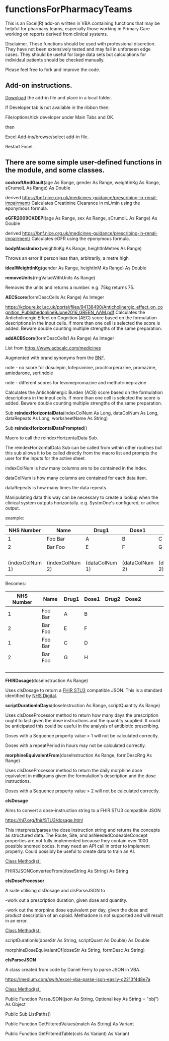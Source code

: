 # functionsForPharmacyTeams

This is an Excel(R) add-on written in VBA containing functions that may be helpful for pharmacy teams, especially those working in Primary Care working on reports derived from clinical systems.

Disclaimer. These functions should be used with professional discretion. They have not been extensively tested and may fail in unforseen edge cases. They should be useful for large data sets but calculations for individaul patients should be checked manually.

Please feel free to fork and improve the code.

## Add-on instructions.
[Download](https://github.com/ROBrownsmith/functionsForPharmacyTeams/raw/refs/heads/main/Functions%20for%20Pharmacy%20teams.xlam) the add-in file and place in a local folder.

If Developer tab is not available in the ribbon then:

File/options/tick developer under Main Tabs and OK.

then

Excel Add-ins/browse/select add-in file. 

Restart Excel.


## There are some simple user-defined functions in the module, and some classes.

**cockroftAndGault**(age As Range, gender As Range, weightInKg As Range, sCrumolL As Range) As Double

derived https://bnf.nice.org.uk/medicines-guidance/prescribing-in-renal-impairment/
Calculates Creatinine Clearance in mL/min using the eponymous formula.


**eGFR2009CKDEPI**(age As Range, sex As Range, sCrumolL As Range) As Double

derived https://bnf.nice.org.uk/medicines-guidance/prescribing-in-renal-impairment/
Calculates eGFR using the eponymous formula.


**bodyMassIndex**(weightInKg As Range, heightInMetres As Range)

Throws an error if person less than, arbitrarily, a metre high


**idealWeightInKg**(gender As Range, heightInM As Range) As Double


**removeUnits**(rngValueWithUnits As Range)

Removes the units and returns a number. e.g. 75kg returns 75.


**AECScore**(formDescCells As Range) As Integer

https://kclpure.kcl.ac.uk/portal/files/94138490/Anticholinergic_effect_on_cognition_Publishedonline9June2016_GREEN_AAM.pdf
Calculates the Anticholinergic Effect on Cognition (AEC) score based on the formulation descriptions in the input cells. If more than one cell is selected the score is added. Beware double counting multiple strengths of the same preparation.

    
**addACBScore**(formDescCells1 As Range) As Integer

List from https://www.acbcalc.com/medicines

Augmented with brand synonyms from the [BNF](www.medicinescomplete.com).

note - no score for dosulepin, lofepramine, prochlorperazine, promazine, amiodarone, sertindole

note - different scores for levomepromazine and methotrimeprazine

Calculates the Anticholinergic Burden (ACB) score based on the formulation descriptions in the input cells. If more than one cell is selected the score is added. Beware double counting multiple strengths of the same preparation.

Sub **reindexHorizontalData**(indexColNum As Long, dataColNum As Long, dataRepeats As Long, worksheetName As String)


Sub **reindexHorizontalDataPrompted**()

Macro to call the reindexHorizontalData Sub.

The reindexHorizontalData Sub can be called from within other routines but this sub allows it to be called directly from the macro list and prompts the user for the inputs for the active sheet.

indexColNum is how many columns are to be contained in the index.

dataColNum is how many columns are contained for each data item.

dataRepeats is how many times the data repeats.

Manipulating data this way can be necessary to create a lookup when the clinical system outputs horizontally. e.g. SystmOne's configured, or adhoc output.

example:

| NHS Number      | Name            | Drug1          | Dose1          | Drug2           | Dose2 |   |   |   |   |
|-----------------|-----------------|----------------|----------------|-----------------|-------|---|---|---|---|
| 1               | Foo Bar         | A              | B              | C               | D     |   |   |   |   |
| 2               | Bar Foo         | E              | F              | G               | H     |   |   |   |   |
|                 |                 |                |                |                 |       |   |   |   |   |
|                 |                 |                |                |                 |       |   |   |   |   |
|                 |                 |                |                |                 |       |   |   |   |   |
|                 |                 |                |                |                 |       |   |   |   |   |
| (indexColNum 1) | (indexColNum 2) | (dataColNum 1) | (dataColNum 2) | (datarepeats 2) |       |   |   |   |   |
|                 |                 |                |                |                 |       |   |   |   |   |

Becomes:

| NHS Number | Name    | Drug1 | Dose1 | Drug2 | Dose2 |   |   |   |   |
|------------|---------|-------|-------|-------|-------|---|---|---|---|
| 1          | Foo Bar | A     | B     |       |       |   |   |   |   |
| 2          | Bar Foo | E     | F     |       |       |   |   |   |   |
| 1          | Foo Bar | C     | D     |       |       |   |   |   |   |
| 2          | Bar Foo | G     | H     |       |       |   |   |   |   |
|            |         |       |       |       |       |   |   |   |   |
|            |         |       |       |       |       |   |   |   |   |
|            |         |       |       |       |       |   |   |   |   |
|            |         |       |       |       |       |   |   |   |   |


**FHIRDosage**(doseInstruction As Range)

Uses clsDosage to return a [FHIR STU3](https://hl7.org/fhir/STU3/dosage.html) compatible JSON. This is a standard identified by [NHS Digital](https://nhsconnect.github.io/Dose-Syntax-Implementation/index.html).


**scriptDurationInDays**(doseInstruction As Range, scriptQuantity As Range)

Uses clsDoseProcessor method to return how many days the prescription ought to last given the dose instructions and the quantity supplied. It could be anticipated this could be useful in the analysis of antibiotic prescribing.

Doses with a Sequence property value > 1 will not be calculated correctly.

Doses with a repeatPeriod in hours may not be calculated correctly.

**morphineEquivalentFrom**(doseInstruction As Range, formDescRng As Range)

Uses clsDoseProcessor method to return the daily morphine dose equivalent in milligrams given the formulation's description and the dose instructions.

Doses with a Sequence property value > 2 will not be calculated correctly.

**clsDosage**

Aims to convert a dose-instruction string to a FHIR STU3 compatible JSON

https://hl7.org/fhir/STU3/dosage.html

This interprets/parses the dose instruction string and returns the concepts as structured data. The Route, Site, and asNeededCodeableConcept properties are not fully implemented because they contain over 1000 possible snomed codes. It may need an API call in order to implement properly. Could possibly be useful to create data to train an AI.

<ins> Class Method(s): </ins>

FHIR3JSONConvertedFrom(doseString As String) As String


**clsDoseProcessor**

A suite utilising clsDosage and clsParseJSON to    

-work out a prescription duration, given dose and quantity.
              
-work out the morphine dose equivalent per day, given the dose and product description of an opioid. Methadone is not supported and will result in an error.

<ins> Class Method(s): </ins>

scriptDurationIs(doseStr As String, scriptQuant As Double) As Double

morphineDoseEquivalentOf(doseStr As String, formDesc As String)


**clsParseJSON**

A class created from code by Daniel Ferry to parse JSON in VBA.

https://medium.com/swlh/excel-vba-parse-json-easily-c2213f4d8e7a

<ins> Class Method(s): </ins>

Public Function ParseJSON(json As String, Optional key As String = "obj") As Object

Public Sub ListPaths()

Public Function GetFilteredValues(match As String) As Variant

Public Function GetFilteredTable(cols As Variant) As Variant
